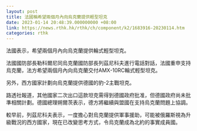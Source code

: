 ```yaml
---
layout: post
title: 法國稱希望兩個月內向烏克蘭提供輕型坦克
date: 2023-01-14 20:48:39.000000000 +08:00
link: https://news.rthk.hk/rthk/ch/component/k2/1683916-20230114.htm
categories: rthk
---
```


法國表示，希望兩個月內向烏克蘭提供輪式輕型坦克。

法國國防部長勒科爾尼同烏克蘭國防部長列茲尼科夫進行電話對話，法國重申支持烏克蘭，法方希望兩個月內向烏克蘭交付AMX-10RC輪式輕型坦克。 

另外，西方國家計劃向烏克蘭提供德國的豹-2主戰坦克。

路透社報道，其他國家二次出口這款坦克需得到德國政府批准，但德國政府尚未批準相關計劃。德國總理朔爾茨表示，德方將繼續與盟國在支持烏克蘭問題上協調。 

較早前，列茲尼科夫表示，一度擔心對烏克蘭提供軍事援助，可能被俄羅斯視為升級戰況的西方國家，現在已改變思考方式，令烏克蘭成為北約的事實成員國。

